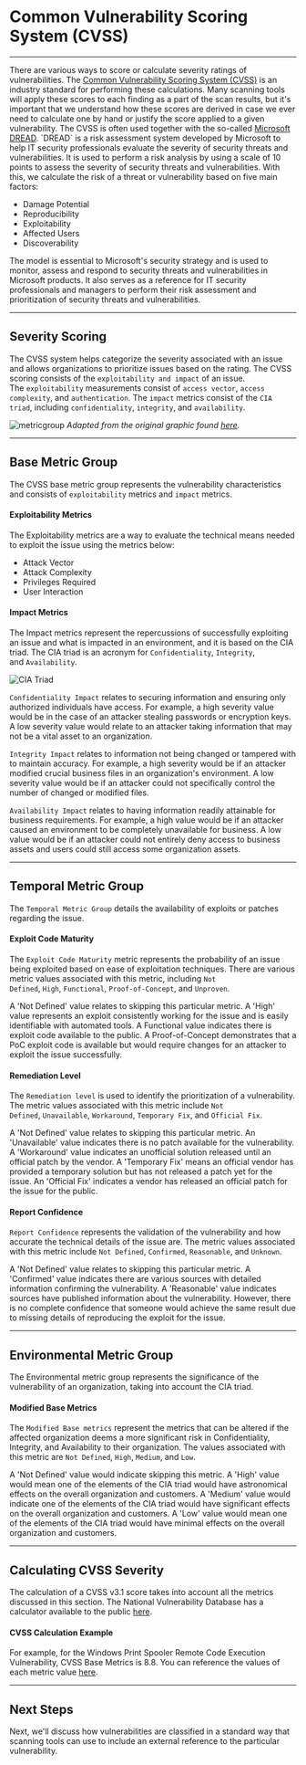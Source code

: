 # Common Vulnerability Scoring System (CVSS)

---

There are various ways to score or calculate severity ratings of vulnerabilities. The [Common Vulnerability Scoring System (CVSS)](https://www.first.org/cvss/) is an industry standard for performing these calculations. Many scanning tools will apply these scores to each finding as a part of the scan results, but it's important that we understand how these scores are derived in case we ever need to calculate one by hand or justify the score applied to a given vulnerability. The CVSS is often used together with the so-called [Microsoft DREAD](https://en.wikipedia.org/wiki/DREAD_(risk_assessment_model)). `DREAD` is a risk assessment system developed by Microsoft to help IT security professionals evaluate the severity of security threats and vulnerabilities. It is used to perform a risk analysis by using a scale of 10 points to assess the severity of security threats and vulnerabilities. With this, we calculate the risk of a threat or vulnerability based on five main factors:

- Damage Potential
- Reproducibility
- Exploitability
- Affected Users
- Discoverability

The model is essential to Microsoft's security strategy and is used to monitor, assess and respond to security threats and vulnerabilities in Microsoft products. It also serves as a reference for IT security professionals and managers to perform their risk assessment and prioritization of security threats and vulnerabilities.

---

## Severity Scoring

The CVSS system helps categorize the severity associated with an issue and allows organizations to prioritize issues based on the rating. The CVSS scoring consists of the `exploitability and impact` of an issue. The `exploitability` measurements consist of `access vector`, `access complexity`, and `authentication`. The `impact` metrics consist of the `CIA triad`, including `confidentiality`, `integrity`, and `availability`.

![metricgroup](https://academy.hackthebox.com/storage/modules/108/graphics/VulnerabilityAssessment_Diagram_08.png) _Adapted from the original graphic found [here](https://www.first.org/cvss/v3-1/media/MetricGroups.svg)._

---

## Base Metric Group

The CVSS base metric group represents the vulnerability characteristics and consists of `exploitability` metrics and `impact` metrics.

#### Exploitability Metrics

The Exploitability metrics are a way to evaluate the technical means needed to exploit the issue using the metrics below:

- Attack Vector
- Attack Complexity
- Privileges Required
- User Interaction

#### Impact Metrics

The Impact metrics represent the repercussions of successfully exploiting an issue and what is impacted in an environment, and it is based on the CIA triad. The CIA triad is an acronym for `Confidentiality`, `Integrity`, and `Availability`.

![CIA Triad](https://academy.hackthebox.com/storage/modules/108/graphics/cia_triad.png)

`Confidentiality Impact` relates to securing information and ensuring only authorized individuals have access. For example, a high severity value would be in the case of an attacker stealing passwords or encryption keys. A low severity value would relate to an attacker taking information that may not be a vital asset to an organization.

`Integrity Impact` relates to information not being changed or tampered with to maintain accuracy. For example, a high severity would be if an attacker modified crucial business files in an organization's environment. A low severity value would be if an attacker could not specifically control the number of changed or modified files.

`Availability Impact` relates to having information readily attainable for business requirements. For example, a high value would be if an attacker caused an environment to be completely unavailable for business. A low value would be if an attacker could not entirely deny access to business assets and users could still access some organization assets.

---

## Temporal Metric Group

The `Temporal Metric Group` details the availability of exploits or patches regarding the issue.

#### Exploit Code Maturity

The `Exploit Code Maturity` metric represents the probability of an issue being exploited based on ease of exploitation techniques. There are various metric values associated with this metric, including `Not Defined`, `High`, `Functional`, `Proof-of-Concept`, and `Unproven`.

A 'Not Defined' value relates to skipping this particular metric. A 'High' value represents an exploit consistently working for the issue and is easily identifiable with automated tools. A Functional value indicates there is exploit code available to the public. A Proof-of-Concept demonstrates that a PoC exploit code is available but would require changes for an attacker to exploit the issue successfully.

#### Remediation Level

The `Remediation level` is used to identify the prioritization of a vulnerability. The metric values associated with this metric include `Not Defined`, `Unavailable`, `Workaround`, `Temporary Fix`, and `Official Fix`.

A 'Not Defined' value relates to skipping this particular metric. An 'Unavailable' value indicates there is no patch available for the vulnerability. A 'Workaround' value indicates an unofficial solution released until an official patch by the vendor. A 'Temporary Fix' means an official vendor has provided a temporary solution but has not released a patch yet for the issue. An 'Official Fix' indicates a vendor has released an official patch for the issue for the public.

#### Report Confidence

`Report Confidence` represents the validation of the vulnerability and how accurate the technical details of the issue are. The metric values associated with this metric include `Not Defined`, `Confirmed`, `Reasonable`, and `Unknown`.

A 'Not Defined' value relates to skipping this particular metric. A 'Confirmed' value indicates there are various sources with detailed information confirming the vulnerability. A 'Reasonable' value indicates sources have published information about the vulnerability. However, there is no complete confidence that someone would achieve the same result due to missing details of reproducing the exploit for the issue.

---

## Environmental Metric Group

The Environmental metric group represents the significance of the vulnerability of an organization, taking into account the CIA triad.

#### Modified Base Metrics

The `Modified Base metrics` represent the metrics that can be altered if the affected organization deems a more significant risk in Confidentiality, Integrity, and Availability to their organization. The values associated with this metric are `Not Defined`, `High`, `Medium`, and `Low`.

A 'Not Defined' value would indicate skipping this metric. A 'High' value would mean one of the elements of the CIA triad would have astronomical effects on the overall organization and customers. A 'Medium' value would indicate one of the elements of the CIA triad would have significant effects on the overall organization and customers. A 'Low' value would mean one of the elements of the CIA triad would have minimal effects on the overall organization and customers.

---

## Calculating CVSS Severity

The calculation of a CVSS v3.1 score takes into account all the metrics discussed in this section. The National Vulnerability Database has a calculator available to the public [here](https://nvd.nist.gov/vuln-metrics/cvss/v3-calculator).

#### CVSS Calculation Example

For example, for the Windows Print Spooler Remote Code Execution Vulnerability, CVSS Base Metrics is 8.8. You can reference the values of each metric value [here](https://msrc.microsoft.com/update-guide/vulnerability/CVE-2021-34527).

---

## Next Steps

Next, we'll discuss how vulnerabilities are classified in a standard way that scanning tools can use to include an external reference to the particular vulnerability.